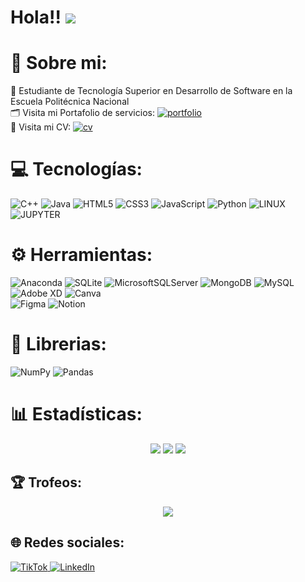
Hola!! ![](https://user-images.githubusercontent.com/18350557/176309783-0785949b-9127-417c-8b55-ab5a4333674e.gif)
=====================================================================================================================================

# 💫 Sobre mi:
🏫 Estudiante de Tecnología Superior en Desarrollo de Software en la Escuela Politécnica Nacional <br>
🗂️ Visita mi Portafolio de servicios: [![portfolio](https://img.shields.io/badge/%F0%9F%93%9A-Mi%20portafolio-brightgreen)](https://courageous-dieffenbachia-76ef11.netlify.app/) <br>
📄 Visita mi CV: [![cv](https://img.shields.io/badge/%F0%9F%93%84-Mi%20CV-brightgreen)](https://mnf.red/84cb9ade-e5b3-4a7b-a555-4e9273af7d67)


# 💻 Tecnologías:
![C++](https://img.shields.io/badge/c++-%2300599C.svg?style=for-the-badge&logo=c%2B%2B&logoColor=white)
![Java](https://img.shields.io/badge/java-%23ED8B00.svg?style=for-the-badge&logo=java&logoColor=white)
![HTML5](https://img.shields.io/badge/html5-%23E34F26.svg?style=for-the-badge&logo=html5&logoColor=white)
![CSS3](https://img.shields.io/badge/css3-%231572B6.svg?style=for-the-badge&logo=css3&logoColor=white) 
![JavaScript](https://img.shields.io/badge/javascript-%23323330.svg?style=for-the-badge&logo=javascript&logoColor=%23F7DF1E) 
![Python](https://img.shields.io/badge/python-3670A0?style=for-the-badge&logo=python&logoColor=ffdd54) 
![LINUX](https://img.shields.io/badge/Linux-FCC624?style=for-the-badge&logo=linux&logoColor=black) 
![JUPYTER](https://camo.githubusercontent.com/b16ec062dca2cdf3920f54990854b9090f67d923f237500183fb757ddc00a336/68747470733a2f2f696d672e736869656c64732e696f2f7374617469632f76313f7374796c653d666f722d7468652d6261646765266d6573736167653d4a75707974657226636f6c6f723d463337363236266c6f676f3d4a757079746572266c6f676f436f6c6f723d464646464646266c6162656c3d)


# ⚙️ Herramientas:
![Anaconda](https://img.shields.io/badge/Anaconda-%2344A833.svg?style=for-the-badge&logo=anaconda&logoColor=white) 
![SQLite](https://img.shields.io/badge/sqlite-%2307405e.svg?style=for-the-badge&logo=sqlite&logoColor=white) 
![MicrosoftSQLServer](https://img.shields.io/badge/Microsoft%20SQL%20Sever-CC2927?style=for-the-badge&logo=microsoft%20sql%20server&logoColor=white) 
![MongoDB](https://img.shields.io/badge/MongoDB-%234ea94b.svg?style=for-the-badge&logo=mongodb&logoColor=white) 
![MySQL](https://img.shields.io/badge/mysql-%2300f.svg?style=for-the-badge&logo=mysql&logoColor=white) 
![Adobe XD](https://img.shields.io/badge/Adobe%20XD-470137?style=for-the-badge&logo=Adobe%20XD&logoColor=#FF61F6) 
![Canva](https://img.shields.io/badge/Canva-%2300C4CC.svg?style=for-the-badge&logo=Canva&logoColor=white) 	
![Figma](https://img.shields.io/badge/figma-%23F24E1E.svg?style=for-the-badge&logo=figma&logoColor=white) 
![Notion](https://img.shields.io/badge/Notion-%23000000.svg?style=for-the-badge&logo=notion&logoColor=white)
  
# 📖 Librerias: 
![NumPy](https://img.shields.io/badge/numpy-%23013243.svg?style=for-the-badge&logo=numpy&logoColor=white) 
![Pandas](https://img.shields.io/badge/pandas-%23150458.svg?style=for-the-badge&logo=pandas&logoColor=white) 

# 📊 Estadísticas:
<div id="Trofeos" align="center">
    <img src="https://github-readme-stats.vercel.app/api?username=shiao-li&theme=dark&hide_border=false&include_all_commits=false&count_private=false"/>
    <img src="https://github-readme-streak-stats.herokuapp.com/?user=shiao-li&theme=dark&hide_border=false"/>
    <img src="https://github-readme-stats.vercel.app/api/top-langs/?username=shiao-li&theme=dark&hide_border=false&include_all_commits=false&count_private=false&layout=compact"/>
</div>

## 🏆 Trofeos:
<div id="Estadisticas" align="center">
    <img src="https://github-profile-trophy.vercel.app/?username=shiao-li&theme=radical&no-frame=true&no-bg=false&margin-w=4"/>
</div>


## 🌐 Redes sociales:
<p align="left">
<a href="https://tiktok.com/@robershiao" target="_blank">
<img alt="TikTok" src="https://img.shields.io/badge/TikTok-%23000000.svg?logo=TikTok&logoColor=white" />

<a href="https://linkedin.com/in/Roberto Shiao" target="_blank">
<img alt="LinkedIn" src="https://img.shields.io/badge/LinkedIn-%230077B5.svg?logo=linkedin&logoColor=white"/>
</a>
</p> 

